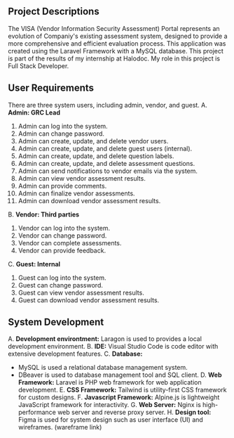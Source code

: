 ## Project Descriptions

The VISA (Vendor Information Security Assessment) Portal represents an evolution of Companiy's existing assessment system, designed to provide a more comprehensive and efficient evaluation process. This application was created using the Laravel Framework with a MySQL database. This project is part of the results of my internship at Halodoc. My role in this project is Full Stack Developer.

## User Requirements
There are three system users, including admin, vendor, and guest.
A. **Admin: GRC Lead**
1. Admin can log into the system.
2. Admin can change password.
3. Admin can create, update, and delete vendor users.
4. Admin can create, update, and delete guest users (internal).
5. Admin can create, update, and delete question labels.
6. Admin can create, update, and delete assessment questions.
7. Admin can send notifications to vendor emails via the system.
8. Admin can view vendor assessment results.
9. Admin can provide comments.
10. Admin can finalize vendor assessments.
11. Admin can download vendor assessment results.

B. **Vendor: Third parties**
1. Vendor can log into the system.
2. Vendor can change password.
3. Vendor can complete assessments.
4. Vendor can provide feedback.

C. **Guest: Internal**
1. Guest can log into the system.
2. Guest can change password.
3. Guest can view vendor assessment results.
4. Guest can download vendor assessment results.

## System Development
A. **Development environtment:** Laragon is used to provides a local development environment.
B. **IDE:** Visual Studio Code is code editor with extensive development features.
C. **Database:**
  - MySQL is used a relational database management system.
  - DBeaver is used to database management tool and SQL client.
D. **Web Framework:** Laravel is PHP web framework for web application development.
E. **CSS Framework:** Tailwind is utility-first CSS framework for custom designs.
F. **Javascript Framework:** Alpine.js is lightweight JavaScript framework for interactivity.
G. **Web Server:** Nginx is high-performance web server and reverse proxy server.
H. **Design tool:** Figma is used for system design such as user interface (UI) and wireframes. (wareframe link)
